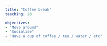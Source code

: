 ```yaml
---
title: "Coffee break"
teaching: 20

objectives:
- "Move around"
- "Socialise"
- "Have a cup of coffee / tea / water / etc"
---
```

